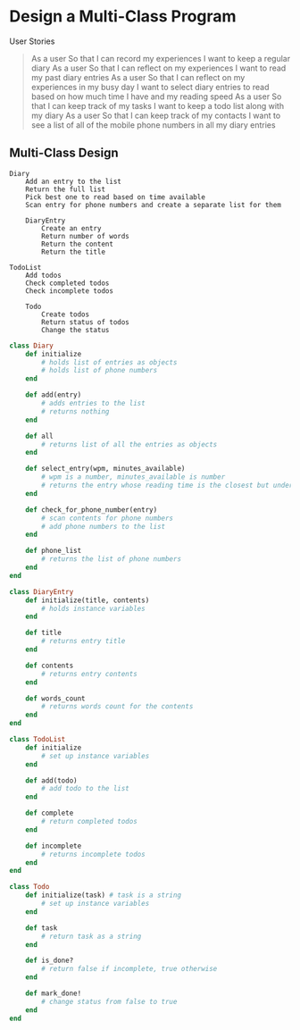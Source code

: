 # Design a Multi-Class Program

User Stories

> As a user
> So that I can record my experiences
> I want to keep a regular diary
> As a user
> So that I can reflect on my experiences
> I want to read my past diary entries
> As a user
> So that I can reflect on my experiences in my busy day
> I want to select diary entries to read based on how much time I have and my reading speed
> As a user
> So that I can keep track of my tasks
> I want to keep a todo list along with my diary
> As a user
> So that I can keep track of my contacts
> I want to see a list of all of the mobile phone numbers in all my diary entries

## Multi-Class Design

```
Diary
	Add an entry to the list
	Return the full list
	Pick best one to read based on time available
	Scan entry for phone numbers and create a separate list for them

	DiaryEntry
		Create an entry
		Return number of words
		Return the content
		Return the title

TodoList
	Add todos
	Check completed todos
	Check incomplete todos

	Todo
		Create todos
		Return status of todos
		Change the status
```

```ruby
class Diary
	def initialize
		# holds list of entries as objects
		# holds list of phone numbers
	end

	def add(entry)
		# adds entries to the list
		# returns nothing
	end

	def all
		# returns list of all the entries as objects
	end

	def select_entry(wpm, minutes_available)
		# wpm is a number, minutes_available is number
		# returns the entry whose reading time is the closest but under the time available
	end

	def check_for_phone_number(entry)
		# scan contents for phone numbers
		# add phone numbers to the list
	end

	def phone_list
		# returns the list of phone numbers
	end
end
```
```ruby
class DiaryEntry
	def initialize(title, contents)
		# holds instance variables
	end

	def title
		# returns entry title
	end

	def contents
		# returns entry contents
	end

	def words_count
		# returns words count for the contents
	end
end
```
```ruby
class TodoList
	def initialize
		# set up instance variables
	end

	def add(todo)
		# add todo to the list
	end

	def complete
		# return completed todos
	end

	def incomplete
		# returns incomplete todos
	end
end
```
```ruby
class Todo
	def initialize(task) # task is a string
		# set up instance variables
	end

	def task
		# return task as a string
	end

	def is_done?
		# return false if incomplete, true otherwise
	end

	def mark_done!
		# change status from false to true
	end
end
```